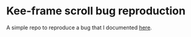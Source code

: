 # Kee-frame scroll bug reproduction

A simple repo to reproduce a bug that I documented [here](https://github.com/ingesolvoll/kee-frame/issues/108#issuecomment-1397378500).
